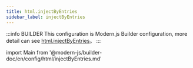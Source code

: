 ```yaml
---
title: html.injectByEntries
sidebar_label: injectByEntries
---
```


:::info BUILDER
This configuration is Modern.js Builder configuration, more detail can see [html.injectByEntries](https://modernjs.dev/builder/zh/api/config-html.html#html-injectbyentries)。
:::

import Main from '@modern-js/builder-doc/en/config/html/injectByEntries.md'

<Main />

